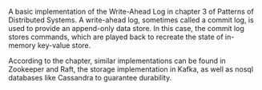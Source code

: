 A basic implementation of the Write-Ahead Log in chapter 3 of Patterns of Distributed Systems. A write-ahead log, sometimes called a commit log, is used to provide an append-only data store. In this case, the commit log stores
commands, which are played back to recreate the state of in-memory key-value store.

According to the chapter, similar implementations can be found in Zookeeper and Raft, the storage implementation in Kafka, as well as nosql databases like Cassandra to guarantee durability.